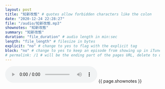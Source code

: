 ```yaml
---
layout: post
title: "知新改態" # quotes allow forbidden characters like the colon
date: "2020-12-24 22:28:27"
file: "/audio/知新改態.mp3"
shownotes: "知新改態"
summary: "知新改態"
duration: "file_duration" # audio length in min:sec
length: "file_length" # filesize in bytes
explicit: "no" # change to yes to flag with the explicit tag
block: "no" # change to yes to keep an episode from showing up in iTunes
# permalink: /1 # will be the ending part of the pages URL, delete to default to the title
---
```


<audio controls>
<source src="{{site.url}}{{site.baseurl}}{{ page.file }}" type="audio/x-mp3">
Your browser does not support the audio element.
</audio>
{{ page.shownotes }}
